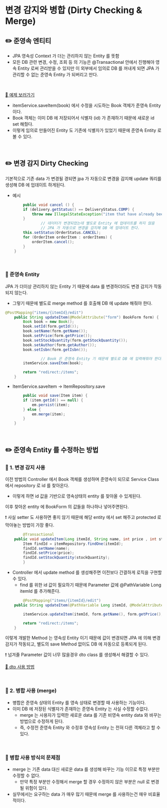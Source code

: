 # 변경 감지와 병합 (Dirty Checking & Merge)

## ✏️ 준영속 엔티티

- JPA 영속성 Context 가 더는 관리하지 않는 Entity 를 뜻함
- 모든 DB 관련 변경, 수정, 조회 등 의 기능은 @Transactional 안에서 진행해야 영속 Entity 로써 관리받을 수 있지만 이 외부에서 임의로 DB 를 꺼내게 되면 JPA 가 관리할 수 없는 준영속 Entity 가 되버리고 만다.

<br>

[🔗 예제 보러가기](https://github.com/choideakook/TIL/blob/main/Spring/3%20JPA%20활용1/4%20Web%20계층%20개발/230109%206상품%20수정.md)

- itemService.saveItem(book) 에서 수정을 시도하는 Book 객체가 준영속 Entity 이다.
- Book 객체는 이미 DB 에 저장되어서 식별자 (id) 가 존재하기 때문에 새로운 id set 해줬다.
- 이렇게 임의로 만들어진 Entity 도 기존에 식별자가 있었기 때문에 준영속 Entity 로 볼 수 있다.

<br>

## ✏️ 변경 감지 Dirty Checking

기본적으로 기존 data 가 변경될 경되면 jpa 가 자동으로 변경을 감지해 update 쿼리를 생성해 DB 에 업데이트 하게된다.

- 예시

```java
		public void cancel () {
        if (delivery.getStatus() == DeliveryStatus.COMP) {
            throw new IllegalStateException("item that have already been delivered cannot be canceled");
        }
				// 데이터가 변경되었는데 별도로 Entity 에 업데이트를 하지 않음
				// JPA 가 자동으로 변경을 감지해 DB 에 업데이트 한다.
        this.setStatus(OrderStatus.CANCEL);
        for (OrderItem orderItem : orderItems) {
            orderItem.cancel();
        }
    }
```

<br>

### 📍 준영속 Entity

JPA 가 더이상 관리하지 않는 Entity 기 때문에 data 를 변경하더라도 변경 감지가 작동되지 않는다.

- 그렇기 때문에 별도로 merge method 를 호출해 DB 에 update 해줘야 한다.

```java
@PostMapping("items/{itemId}/edit")
    public String updateItem(@ModelAttribute("form") BookForm form) {
        Book book = new Book();
        book.setId(form.getId());
        book.setName(form.getName());
        book.setPrice(form.getPrice());
        book.setStockQuantity(form.getStockQuantity());
        book.setAuthor(form.getAuthor());
        book.setIsbn(form.getIsbn());

				// Book 은 준영속 Entity 기 때문에 별도로 DB 에 입력해줘야 한다.
        itemService.saveItem(book);

        return "redirect:/items";
    }
```

- ItemService.saveItem → ItemRepository.save

```java
		public void save(Item item) {
        if (item.getId() == null) {
            em.persist(item);
        } else {
            em.merge(item);
        }
    }
```

<br>

## ✏️ 준영속 Entity 를 수정하는 방법

### 📍 1. 변경 감지 사용

이전 방법의 Controller 에서 Book 객체를 생성하며 준영속이 되므로 Service Class 에서 repository 로 id 를 찾아온다.

- 이렇게 하면 id 값을 기반으로 영속상태의 entity 를 찾아올 수 있게된다.

이후 찾아온 entity 에 BookForm 의 값들을 하나하나 넣어주면된다.

❗️ 사실 setter 도 사용하면 좋지 않기 때문에 해당 entity 에서 set 해주고 protected 로 막아놓는 방법이 가장 좋다.

```java
		@Transactional
    public void updateItem(Long itemId, String name, int price , int stockQuantity) {
        Item findId = itemRepository.findOne(itemId);
        findId.setName(name);
        findId.setPrice(price);
        findId.setStockQuantity(stockQuantity);
		}
```

- Controller 에서 update method 를 생성해주면 이전보다 간결하게 로직을 구현할 수 있다.
    - find 를 위한 id 값이 필요하기 때문에 Parameter 값에 @PathVariable Long itemId 를 추가해준다.

```java
		@PostMapping("items/{itemId}/edit")
    public String updateItem(@PathVariable Long itemId, @ModelAttribute("form") BookForm form) {

        itemService.updateItem(itemId, form.getName(), form.getPrice(), form.getStockQuantity());

        return "redirect:/items";
    }
```

이렇게 개발한 Method 는 영속성 Entity 이기 때문에 값이 변경되면 JPA 에 의해 변경 감지가 작동되고, 별도의 save Method 없이도 DB 에 자동으로 등록되게 된다.

❗️ 넘겨줄 Parameter 값이 너무 많을경우 dto class 를 생성해서 해결할 수 있다.

[🔗 dto 사용 방법]()

<br>

### 📍 2. 병합 사용 (merge)

- 병합은 준영속 상태의 Entity 를 영속 상태로 변경할 때 사용하는 기능이다.
- 이미 DB 에 저장된 식별자가 존재하는 준영속 Entity 는 사실 수정할 수없다.
    - merge 는 사용자가 입력한 새로운 data 를 기존 비영속 entity data 와 바꾸는 방법으로 수정하게 된다.
    - 즉, 수정전 준영속 Entity 와 수정후 영속성 Entity 는 전혀 다른 객체라고 할 수 있다.

<br>

### 📍 병합 사용 방식의 문제점

- merge 는 기존 data 대신 새로운 data 를 생성해 바꾸는 기능 이므로 특정 부분만 수정할 수 없다.
    - 만약 특정 부분만 수정해서 merge 할 경우 수정하지 않은 부분은 null 로 변경될 위험이 있다.
- 실무에서는 요구하는 data 가 매우 많기 때문에 merge 를 사용하는건 매우 비효율적이다.